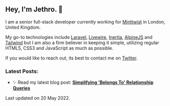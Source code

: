 ## Hey, I'm Jethro. 👋

I am a senior full-stack developer currently working for [Minttwist](https://www.minttwist.com/) in London, United Kingdom. 

My go-to technologies include [Laravel](https://laravel.com/), [Livewire](https://laravel-livewire.com/), [Inertia](https://inertiajs.com/), [AlpineJS](https://alpinejs.dev/) and [Tailwind](https://tailwindcss.com/) but I am also a firm believer in keeping it simple, utilizing regular HTML5, CSS3 and JavaScript as much as possible. 

If you would like to reach out, its best to contact me on [Twitter](https://twitter.com/jethromayuk).

### Latest Posts:


- ✨ Read my latest blog post: **[Simplifying 'Belongs To' Relationship Queries](https://jethromay.dev/blog/simplifying-belongs-to-relationship-queries)**

Last updated on 20 May 2022.
